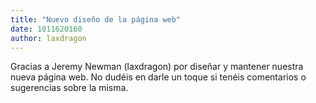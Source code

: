 ```yaml
---
title: "Nuevo diseño de la página web"
date: 1011620160
author: laxdragon
---
```


Gracias a Jeremy Newman (laxdragon) por diseñar y mantener nuestra nueva página web. No dudéis en darle un toque si tenéis comentarios o sugerencias sobre la misma.
